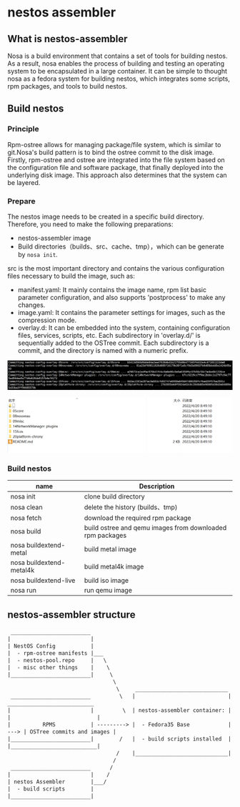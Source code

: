 # nestos assembler

## What is nestos-assembler

Nosa is a build environment that contains a set of tools for building nestos. As a result, nosa enables the process of building and testing an operating system to be encapsulated in a large container. It can be simple to thought nosa as a fedora system for building nestos, which integrates some scripts, rpm packages, and tools to build nestos. 

## Build nestos

### Principle

Rpm-ostree allows for managing package/file system, which is similar to git.Nosa's build pattern is to bind the ostree commit to the disk image. Firstly, rpm-ostree and ostree are integrated into the file system based on the configuration file and software package, that finally deployed into the underlying disk image. This approach also determines that the system can be layered.

### Prepare

The nestos image needs to be created in a specific build directory. Therefore, you need to make the following preparations:

 - nestos-assembler image
 - Build directories（builds、src、cache、tmp），which can be generate by `nosa init`.

src is the most important directory and contains the various configuration files necessary to build the image, such as:

 - manifest.yaml: It mainly contains the image name, rpm list basic parameter configuration, and also supports 'postprocess' to make any changes.
 - image.yaml: It contains the parameter settings for images, such as the compression mode.
 - overlay.d: It can be embedded into the system, containing configuration files, services, scripts, etc. Each subdirectory in 'overlay.d/' is sequentially added to the OSTree commit. Each subdirectory is a commit, and the directory is named with a numeric prefix.

![enter description here](/docs/en/graph/nestos-assembler/fetch1.png)

![enter description here](/docs/en/graph/nestos-assembler/fetch2.png)

### Build nestos

|  name   |   Description  |
| --- | --- |
| nosa init | clone build directory |
|   nosa clean  |  delete the history (builds、tmp)   |
|   nosa fetch  |  download the required rpm package   |
|   nosa build  |  build ostree and qemu images from downloaded rpm packages  |
| nosa buildextend-metal | build metal image |
| nosa buildextend-metal4k | build metal4k image |
| nosa buildextend-live | build iso image |
| nosa run | run qemu image |
## nestos-assembler structure
```
 _________________________
|                         |
| NestOS Config           |
|  - rpm-ostree manifests |___
|  - nestos-pool.repo     |   \
|  - misc other things    |    \
|_________________________|     \
                                 \
                                  \     _____________________________
 _________________________         \   |                             |       ___________________________
|                         |         \  | nestos-assembler container: |      |                           |
|          RPMS           | ---------> |  - Fedora35 Base            | ---> | OSTree commits and images |
|_________________________|        /   |  - build scripts installed  |      |___________________________|
                                  /    |_____________________________|
                                 /
 _________________________      /
|                         |    /
| nestos Assembler        |___/
|  - build scripts        |
|_________________________|

```